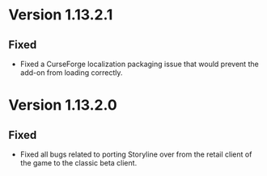 # Version 1.13.2.1

## Fixed

- Fixed a CurseForge localization packaging issue that would prevent the add-on from loading correctly.

# Version 1.13.2.0

## Fixed

- Fixed all bugs related to porting Storyline over from the retail client of the game to the classic beta client.